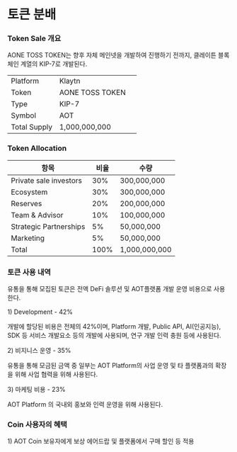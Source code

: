 # 토큰 분배

### Token Sale 개요

AONE TOSS TOKEN는 향후 자체  메인넷을 개발하여 진행하기 전까지, 클레이튼 블록체인 계열의 KIP-7로 개발된다.&#x20;

|              |                 |   |
| ------------ | --------------- | - |
| Platform     | Klaytn          |   |
| Token        | AONE TOSS TOKEN |   |
| Type         | KIP-7           |   |
| Symbol       | AOT             |   |
| Total Supply | 1,000,000,000   |   |



### Token Allocation

| 항목                     | 비율   | 수량            |
| ---------------------- | ---- | ------------- |
| Private sale investors | 30%  | 300,000,000   |
| Ecosystem              | 30%  | 300,000,000   |
| Reserves               | 20%  | 200,000,000   |
| Team & Advisor         | 10%  | 100,000,000   |
| Strategic Partnerships | 5%   | 50,000,000    |
| Marketing              | 5%   | 50,000,000    |
| Total                  | 100% | 1,000,000,000 |



### 토큰 사용 내역

유통을 통해 모집된 토큰은 전액 DeFi 솔루션 및 AOT플랫폼 개발 운영 비용으로 사용한다.

1\) Development - 42%&#x20;

개발에 할당된 비용은 전체의 42%이며, Platform 개발, Public API, AI(인공지능), SDK 등 서비스 개발요소 등의 개발에 사용되며, 연구 개발 인력 충원 등에 사용된다.

2\)  비지니스 운영 - 35%

&#x20; 유통을 통해 모금된 금액 중 일부는 AOT Platform의 사업 운영 및 타 플랫폼과의 확장을  위해 사업 협력을 위해 사용된다.

3\) 마케팅 비용 - 23%&#x20;

&#x20;AOT Platform 의  국내외 홍보와 인력 운영을 위해 사용된다.&#x20;



### Coin 사용자의 혜택

1\) AOT Coin 보유자에게 보상 에어드랍 및 플랫폼에서 구매 할인 등  적용



